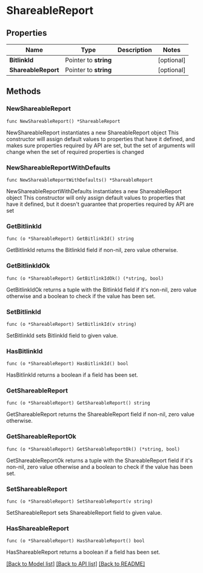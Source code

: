 # ShareableReport

## Properties

Name | Type | Description | Notes
------------ | ------------- | ------------- | -------------
**BitlinkId** | Pointer to **string** |  | [optional] 
**ShareableReport** | Pointer to **string** |  | [optional] 

## Methods

### NewShareableReport

`func NewShareableReport() *ShareableReport`

NewShareableReport instantiates a new ShareableReport object
This constructor will assign default values to properties that have it defined,
and makes sure properties required by API are set, but the set of arguments
will change when the set of required properties is changed

### NewShareableReportWithDefaults

`func NewShareableReportWithDefaults() *ShareableReport`

NewShareableReportWithDefaults instantiates a new ShareableReport object
This constructor will only assign default values to properties that have it defined,
but it doesn't guarantee that properties required by API are set

### GetBitlinkId

`func (o *ShareableReport) GetBitlinkId() string`

GetBitlinkId returns the BitlinkId field if non-nil, zero value otherwise.

### GetBitlinkIdOk

`func (o *ShareableReport) GetBitlinkIdOk() (*string, bool)`

GetBitlinkIdOk returns a tuple with the BitlinkId field if it's non-nil, zero value otherwise
and a boolean to check if the value has been set.

### SetBitlinkId

`func (o *ShareableReport) SetBitlinkId(v string)`

SetBitlinkId sets BitlinkId field to given value.

### HasBitlinkId

`func (o *ShareableReport) HasBitlinkId() bool`

HasBitlinkId returns a boolean if a field has been set.

### GetShareableReport

`func (o *ShareableReport) GetShareableReport() string`

GetShareableReport returns the ShareableReport field if non-nil, zero value otherwise.

### GetShareableReportOk

`func (o *ShareableReport) GetShareableReportOk() (*string, bool)`

GetShareableReportOk returns a tuple with the ShareableReport field if it's non-nil, zero value otherwise
and a boolean to check if the value has been set.

### SetShareableReport

`func (o *ShareableReport) SetShareableReport(v string)`

SetShareableReport sets ShareableReport field to given value.

### HasShareableReport

`func (o *ShareableReport) HasShareableReport() bool`

HasShareableReport returns a boolean if a field has been set.


[[Back to Model list]](../README.md#documentation-for-models) [[Back to API list]](../README.md#documentation-for-api-endpoints) [[Back to README]](../README.md)


